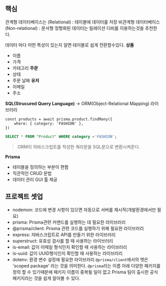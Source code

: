 ## 핵심
관계형 데이터베이스는 (Relational) : 테이블에 데이터를 저장 
비관계형 데이터베이스 (Non-relational) : 문서형
정형화된 데이터는 릴레이션 디비를 이용하는것을 추천한다.

데이터 마다 어떤 특성이 있는지 알면 테이블로 쉽게 전환할수있다.
**상품**
- 이름
- 가격
- 카테고리
**주문**
- 상태
- 주문 날짜
**유저**
- 이메일
- 주소

**SQL(Strucured Query Language)**
-> ORM(Object-Relational Mapping) 라이브러리
```prisma
const products = await prisma.product.findMany({
	where: { category: 'FASHION' },
})
```
```SQL
SELECT * FROM "Product" WHERE category ='FASHION';
```
> ORM이 자바스크립트를 작성한 쿼리문을 SQL문으로 변환시켜준다.

**Prisma**
- 테이블을 정의하는 부분이 편함
- 직관적인 CRUD 문법
- 데이터 관리 GUI 툴 제공

## 프로젝트 셋업
- nodemon: 코드에 변경 사항이 있으면 자동으로 서버를 재시작(개발환경에서만 필요)
- prisma: Prisma관련 커맨드를 실행하는 데 필요한 라이브러리
- @prisma/client: Prisma 관련 코드를 실행하기 위해 필요한 라이브러리
- express: 자바스크립트로 API를 만들기 위한 라이브러리
- superstruct: 유효성 검사를 할 때 사용하는 라이브러리
- is-email: 값이 이메일 형식인지 확인할 때 사용하는 라이브러리
- is-uuid: 값이 UUID형식인지 확인할 때 사용하는 라이브러리
- dotenv: 환경 변수 설정에 필요한 라이브러리
`@prisma/client`에서의 엣은 'scoped package' 라는 것을 의미한다. `@prisma`라는 이름 아래 다양한 패키지를 정의 할 수 있기때문에 패키지 이름이 중복될 일이 없고 Prisma 팀이 출시한 공식 패키지라는 것을 쉽게 알아볼 수 있다.